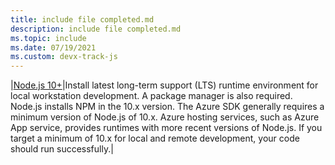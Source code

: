 ```yaml
---
title: include file completed.md
description: include file completed.md
ms.topic: include
ms.date: 07/19/2021
ms.custom: devx-track-js
---
```


|[Node.js 10+](https://www.npmjs.com/)|Install latest long-term support (LTS) runtime environment for local workstation development. A package manager is also required. Node.js installs NPM in the 10.x version. The Azure SDK generally requires a minimum version of Node.js of 10.x. Azure hosting services, such as Azure App service, provides runtimes with more recent versions of Node.js. If you target a minimum of 10.x for local and remote development, your code should run successfully.|
